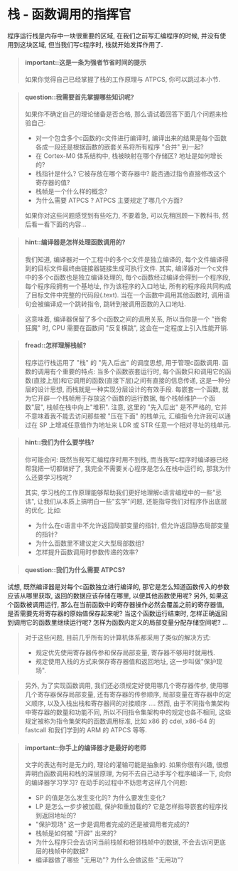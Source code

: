 # 栈 - 函数调用的指挥官
程序运行栈是内存中一块很重要的区域, 在我们之前写汇编程序的时候, 并没有使用到这块区域, 但当我们写c程序时, 栈就开始发挥作用了.

<!-- -->
> #### important::这是一条为强者节省时间的提示
> 如果你觉得自己已经掌握了栈的工作原理与 ATPCS, 你可以跳过本小节.

<!-- -->
> #### question::我需要首先掌握哪些知识呢?
> 如果你不确定自己的理论储备是否合格, 那么请试着回答下面几个问题来检验自己:
> + 对一个包含多个c函数的c文件进行编译时, 编译出来的结果是每个函数各成一段还是根据函数的嵌套关系将所有程序 "合并" 到一起?
> + 在 Cortex-M0 体系结构中, 栈被映射在哪个存储区? 地址是如何增长的?
> + 栈指针是什么? 它被存放在哪个寄存器中? 能否通过指令直接修改这个寄存器的值? 
> + 栈帧是一个什么样的概念?
> + 为什么需要 ATPCS ? ATPCS 主要规定了哪几个方面?
>
> 如果你对这些问题感觉到有些吃力, 不要着急, 可以先稍回顾一下教科书, 然后看一看下面的内容...

<!-- -->
> #### hint::编译器是怎样处理函数调用的?
> 我们知道, 编译器对一个工程中的多个c文件是独立编译的, 每个文件编译得到的目标文件最终由链接器链接生成可执行文件. 其实, 编译器对一个c文件中的多个c函数也是独立编译处理的, 每个c函数经过编译会得到一个程序段, 每个程序段拥有一个基地址, 作为该程序的入口地址, 所有的程序段共同构成了目标文件中完整的代码段(.text). 当在一个函数中调用其他函数时, 调用语句会被编译成一个跳转指令, 跳转到被调用函数的入口地址.

> 这意味着, 编译器保留了多个c函数之间的调用关系, 所以当你是一个 "嵌套狂魔" 时, CPU 需要在函数间 "反复横跳", 这会在一定程度上引入性能开销. 

<!-- -->
> #### fread::怎样理解栈帧?
> 程序运行栈运用了 "栈" 的 "先入后出" 的调度思想, 用于管理c函数调用. 函数的调用有个重要的特点: 当多个函数嵌套运行时, 每个函数只和调用它的函数(直接上层)和它调用的函数(直接下层)之间有直接的信息传递, 这是一种分层的设计思想, 而栈就是一种实现分层设计的有效手段. 每嵌套一个函数, 就为它开辟一个栈帧用于存放这个函数的运行数据, 每个栈帧维护一个函数"层", 栈帧在栈中向上"堆积". 注意, 这里的 "先入后出" 是不严格的, 它并不意味着我不能去访问那些被 "压在下面" 的栈单元, 汇编指令允许我可以通过在 SP 上增减任意值作为地址来 LDR 或 STR 任意一个相对寻址的栈单元. 

<!-- -->
> #### hint::我们为什么要学栈?
> 你可能会问: 既然当我写汇编程序时用不到栈, 而当我写c程序时编译器已经帮我把一切都做好了, 我完全不需要关心程序是怎么在栈中运行的, 那我为什么还要学习栈呢?
>
> 其实, 学习栈的工作原理能够帮助我们更好地理解c语言编程中的一些"忌讳", 让我们从本质上搞明白一些"玄学"问题, 还能指导我们对程序作出底层的优化. 比如:
> + 为什么在c语言中不允许返回局部变量的指针, 但允许返回静态局部变量的指针?
> + 为什么函数里不建议定义大型局部数组?
> + 怎样提升函数调用时参数传递的效率?

<!-- -->
> #### question::我们为什么需要 ATPCS?
试想, 既然编译器是对每个c函数独立进行编译的, 那它是怎么知道函数传入的参数应该从哪里获取, 返回的数据应该存储在哪里, 以便其他函数使用呢? 另外, 如果这个函数被调用运行, 那么在当前函数中的寄存器操作必然会覆盖之前的寄存器值, 是否需要先将寄存器的原始值保存起来呢? 当这个函数运行结束时, 怎样正确返回到调用它的函数里继续运行呢? 怎样为函数内定义的局部变量分配存储空间呢? ...

> 对于这些问题, 目前几乎所有的计算机体系都采用了类似的解决方式:
> + 规定优先使用寄存器传参和保存局部变量, 寄存器不够用时就用栈.
> + 规定使用入栈的方式来保存寄存器值和返回地址, 这一步叫做"保护现场".

> 另外, 为了实现函数调用, 我们还必须规定好使用哪几个寄存器传参, 使用哪几个寄存器保存局部变量, 还有寄存器的传参顺序, 局部变量在寄存器中的定义顺序, 以及入栈出栈和寄存器间的对接顺序 .... 然而, 由于不同指令集架构中寄存器的数量和功能不同, 所以不同指令集架构中的规定也各不相同, 这些规定被称为指令集架构的函数调用标准, 比如 x86 的 cdel, x86-64 的 fastcall 和我们学到的 ARM 的 ATPCS 等等.


<!-- -->
> #### important::你手上的编译器才是最好的老师
> 文字的表达有时是无力的, 理论的灌输可能是抽象的. 如果你很有兴趣, 很想弄明白函数调用和栈的深层原理, 为何不去自己动手写个程序编译一下, 向你的编译器学习学习? 在动手的过程中不妨思考这样几个问题:
> + SP 的值是怎么发生变化的? 为什么要发生变化?
> + LP 是怎么一步步被加载, 保护和重加载的? 它是怎样指导嵌套的程序找到返回地址的?
> + "保护现场" 这一步是调用者完成的还是被调用者完成的?
> + 栈帧是如何被 "开辟" 出来的?
> + 为什么程序只会去访问当前栈帧和相邻栈帧中的数据, 不会去访问更底层的栈帧中的数据?
> + 编译器做了哪些 "无用功"? 为什么会做这些 "无用功"?
